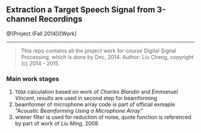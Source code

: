 Extraction a Target Speech Signal from 3-channel Recordings
----------------------------------------
@(Project (Fall 2014))[Work]

-----------------------------------------

> This repo contains all the project work for course Digital Signal Processing, which is done by Dec, 2014. 
Author: Liu Cheng, copyright (c) 2014 - 2015.

### Main work stages
1. `TDOA` calculation based on work of *Charles Blandin* and *Emmanuel Vincent*, results are used in second step for beamforming
2. beamformer of microphone array code is part of official exmaple *"Acoustic Beamforming Using a Microphone Array"*
3. wiener filter is used for reduction of noise, quote function is referenced by part of work of *Liu Ming*, 2008